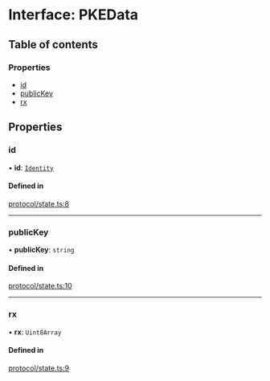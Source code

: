 # Interface: PKEData

## Table of contents

### Properties

- [id](PKEData.md#id)
- [publicKey](PKEData.md#publickey)
- [rx](PKEData.md#rx)

## Properties

### id

• **id**: [`Identity`](Identity.md)

#### Defined in

[protocol/state.ts:8](https://gitlab.com/i3-market/code/wp3/t3.2/i3m-wallet-monorepo/-/blob/ed4edc3/packages/wallet-protocol/src/ts/protocol/state.ts#L8)

___

### publicKey

• **publicKey**: `string`

#### Defined in

[protocol/state.ts:10](https://gitlab.com/i3-market/code/wp3/t3.2/i3m-wallet-monorepo/-/blob/ed4edc3/packages/wallet-protocol/src/ts/protocol/state.ts#L10)

___

### rx

• **rx**: `Uint8Array`

#### Defined in

[protocol/state.ts:9](https://gitlab.com/i3-market/code/wp3/t3.2/i3m-wallet-monorepo/-/blob/ed4edc3/packages/wallet-protocol/src/ts/protocol/state.ts#L9)
